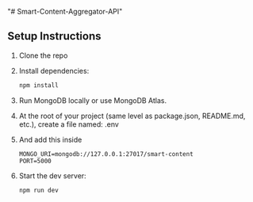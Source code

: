 "# Smart-Content-Aggregator-API" 

## Setup Instructions
1. Clone the repo
2. Install dependencies:
   ```bash
   npm install
   ```
3. Run MongoDB locally or use MongoDB Atlas. 

4. At the root of your project (same level as package.json, README.md, etc.), create a file named: .env

5. And add this inside

   ```
   MONGO_URI=mongodb://127.0.0.1:27017/smart-content
   PORT=5000
   ```
5. Start the dev server:
   ```bash
   npm run dev
   ```
   